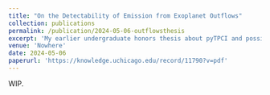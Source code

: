 ```yaml
---
title: "On the Detectability of Emission from Exoplanet Outflows"
collection: publications
permalink: /publication/2024-05-06-outflowsthesis
excerpt: 'My earlier undergraduate honors thesis about pyTPCI and possible emission signals from exoplanet outflows. Produced under Michael Zhang and Professor Jacob Bean. Attached file is an unpublished version of the manuscript.'
venue: 'Nowhere'
date: 2024-05-06 	
paperurl: 'https://knowledge.uchicago.edu/record/11790?v=pdf'
---
```


WIP.
